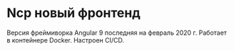 # Ncp новый фронтенд

Версия фреймиворка Angular 9 последняя на февраль 2020 г. Работает в контейнере Docker. Настроен CI/CD. 
